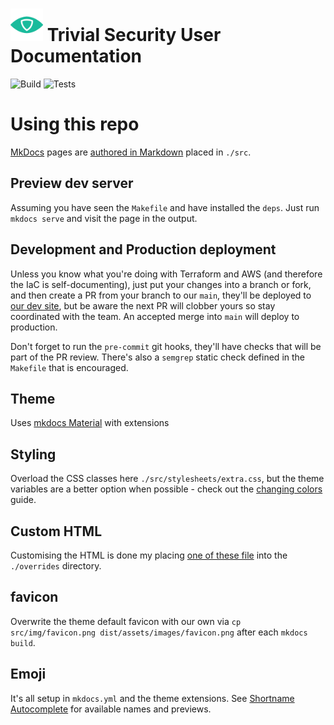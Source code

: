 # <img src=".repo/assets/icon-512x512.png"  width="52" height="52"> Trivial Security User Documentation

![Build](https://github.com/trivialsec/docs/actions/workflows/pipeline.yml/badge.svg)
![Tests](https://github.com/trivialsec/docs/actions/workflows/pre-commit.yml/badge.svg)

# Using this repo

[MkDocs](https://www.mkdocs.org/) pages are [authored in Markdown](https://www.mkdocs.org/user-guide/writing-your-docs/#writing-with-markdown) placed in `./src`.

## Preview dev server

Assuming you have seen the `Makefile` and have installed the `deps`. Just run `mkdocs serve` and visit the page in the output.

## Development and Production deployment

Unless you know what you're doing with Terraform and AWS (and therefore the IaC is self-documenting), just put your changes into a branch or fork, and then create a PR from your branch to our `main`, they'll be deployed to [our dev site](dev-docs.trivialsec.com), but be aware the next PR will clobber yours so stay coordinated with the team. An accepted merge into `main` will deploy to production.

Don't forget to run the `pre-commit` git hooks, they'll have checks that will be part of the PR review. There's also a `semgrep` static check defined in the `Makefile` that is encouraged.

## Theme

Uses [mkdocs Material](https://squidfunk.github.io/mkdocs-material/) with extensions

## Styling

Overload the CSS classes here `./src/stylesheets/extra.css`, but the theme variables are a better option when possible - check out the [changing colors](https://squidfunk.github.io/mkdocs-material/setup/changing-the-colors/) guide.

## Custom HTML

Customising the HTML is done my placing [one of these file](https://github.com/squidfunk/mkdocs-material/tree/23730a1f150d25d8fa899417d6cba02139650793/material/partials) into the `./overrides` directory.

## favicon

Overwrite the theme default favicon with our own via `cp src/img/favicon.png dist/assets/images/favicon.png` after each `mkdocs build`.

## Emoji

It's all setup in `mkdocs.yml` and the theme extensions. See [Shortname Autocomplete](https://demos.joypixels.com/latest/autocomplete.html) for available names and previews.
